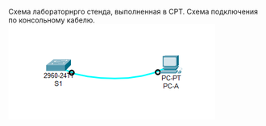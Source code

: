 Схема лабораторнрго стенда, выполненная в CPT.
Схема подключения по консольному кабелю.
![](base_console_connect.png)


